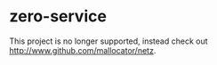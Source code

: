 # zero-service

This project is no longer supported, instead check out http://www.github.com/mallocator/netz.

